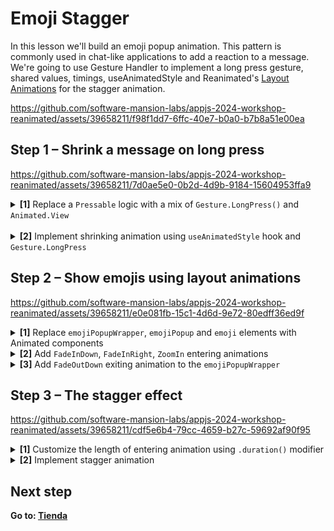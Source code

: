 # Emoji Stagger

In this lesson we'll build an emoji popup animation. This pattern is commonly used in chat-like applications to add a reaction to a message. We're going to use Gesture Handler to implement a long press gesture, shared values, timings, useAnimatedStyle and Reanimated's [Layout Animations](https://docs.swmansion.com/react-native-reanimated/docs/category/layout-animations) for the stagger animation.

https://github.com/software-mansion-labs/appjs-2024-workshop-reanimated/assets/39658211/f98f1dd7-6ffc-40e7-b0a0-b7b8a51e00ea

## Step 1 – Shrink a message on long press

https://github.com/software-mansion-labs/appjs-2024-workshop-reanimated/assets/39658211/7d0ae5e0-0b2d-4d9b-9184-15604953ffa9

<details>
<summary>
  <b>[1]</b> Replace a <code>Pressable</code> logic with a mix of <code>Gesture.LongPress()</code> and <code>Animated.View</code>
</summary>

<br/>

<details>
<summary>
  Change the <code>Pressable</code> to an <code>Animated.View</code> wrapped with a <code>GestureDetector</code>
</summary>

```jsx
import Animated from "react-native-reanimated";
import { GestureDetector } from "react-native-gesture-handler";

<GestureDetector>
  <Animated.View
    style={[
      styles.message,
      // ...
    ]}
  >
    {/*  */}
  </Animated.View>
</GestureDetector>;
```

</details>

<details>
<summary>
  Reimplement <code>onPress</code> logic as an <code>Gesture.LongPress()</code>. Pass the defined gesture to the <code>GestureDetector</code>.
</summary>

Don't forget to use `runOnJS` when changing React state inside a gesture callback.

```jsx
import { Gesture } from 'react-native-gesture-handler';
import { runOnJS } from 'react-native-reanimated';

const longPress = Gesture.LongPress()
  .onStart(() => {
    runOnJS(setCurrentPopupId)(message.id);
  })

<GestureDetector gesture={longPress}>
  {/*  */}
</GestureDetector>
```

</details>

</details>
<br/>
<details>
<summary>
  <b>[2]</b> Implement shrinking animation using <code>useAnimatedStyle</code> hook and <code>Gesture.LongPress</code>
</summary>

<br/>

<details>
<summary>Define a <code>pressed</code> shared value initialized with <code>false</code></summary>

Shared value is a current state of an animation.

```jsx
import { useSharedValue } from "react-native-reanimated";

const pressed = useSharedValue(false);
```

</details>

<details>
<summary>
Set the <code>pressed</code> shared value to <code>true</code> when gesture begins and <code>false</code> when it finalizes
</summary>

```jsx
const longPress = Gesture.LongPress()
  .onBegin(() => {
    pressed.value = true;
  })
  .onStart(() => {...})
  .onFinalize(() => {
    pressed.value = false;
  });
```

</details>

<details>
<summary>
Animate the element's scale using <code>useAnimatedStyle</code> and <code>withTiming</code> modifier. Don't forget to pass the defined styles to an <code>Animated.View</code>
</summary>

```jsx
const animatedStyles = useAnimatedStyle(() => ({
  transform: [{ scale: withTiming(pressed.value ? 0.96 : 1) }],
}));

<Animated.View
  style={[
    styles.message,
    animatedStyles, // <------------ right here
  ]}
>
  {/*  */}
</Animated.View>;
```

</details>
<br/>
</details>

## Step 2 – Show emojis using layout animations

https://github.com/software-mansion-labs/appjs-2024-workshop-reanimated/assets/39658211/e0e081fb-15c1-4d6d-9e72-80edff36ed9f

<details>
<summary>
  <b>[1]</b> Replace <code>emojiPopupWrapper</code>, <code>emojiPopup</code> and <code>emoji</code> elements with Animated components
</summary>

```jsx
<Animated.View style={[styles.emojiPopupWrapper, styles.shadow]}>
  <Animated.View style={styles.emojiPopup}>
    {emojis.map((emoji) => (
      <Animated.Text style={styles.emoji} key={emoji}>
        {emoji}
      </Animated.Text>
    ))}
  </Animated.View>
</Animated.View>
```

</details>

<details>
<summary>
  <b>[2]</b> Add <code>FadeInDown</code>, <code>FadeInRight</code>, <code>ZoomIn</code> entering animations
</summary>

```jsx
<Animated.View
  entering={FadeInDown} // <----- here
  style={[styles.emojiPopupWrapper, styles.shadow]}>
  <Animated.View
    entering={FadeInRight} // <----- here
    style={styles.emojiPopup}>
    {emojis.map((emoji) => (
      <Animated.Text
        style={styles.emoji}
        key={emoji}
        entering={ZoomIn}>  // <----- and here
        {emoji}
      </Animated.Text>
    ))}
  </Animated.View>
</Animated.View>
```

</details>

<details>
<summary>
<b>[3]</b> Add <code>FadeOutDown</code> exiting animation to the <code>emojiPopupWrapper</code>

</summary>

```jsx
<Animated.View
  entering={FadeInDown}
  exiting={FadeOutDown} // <----- right here
  style={[styles.emojiPopupWrapper, styles.shadow]}>
```

</details>

## Step 3 – The stagger effect

https://github.com/software-mansion-labs/appjs-2024-workshop-reanimated/assets/39658211/cdf5e6b4-79cc-4659-b27c-59692af90f95

<details>
<summary>
<b>[1]</b> Customize the length of entering animation using <code>.duration()</code> modifier
</summary>

```jsx
<Animated.View
  entering={FadeInDown.duration(200)}  // <----- here
  exiting={FadeOutDown}
  style={[styles.emojiPopupWrapper, styles.shadow]}>
```

</details>

<details>
<summary>
<b>[2]</b> Implement stagger animation
</summary>

<br/>

<details>
<summary>
Multiply the array <code>index</code> times the delay inside <code>.delay()</code> modifier on the <code>ZoomIn</code> animation
</summary>

```jsx
<Animated.Text
  entering={ZoomIn.delay(33 * i + 100)}>
```

</details>

<details>
<summary>
Use <code>.springify()</code> modifier to emphasize the effect 
</summary>

```jsx
<Animated.Text
  style={styles.emoji}
  entering={ZoomIn.delay(33 * i + 100)
    .springify()
    .stiffness(200)
    .damping(10)}>
```

</details>

</details>

## Next step

**Go to: [Tienda](../4_Tienda/)**
